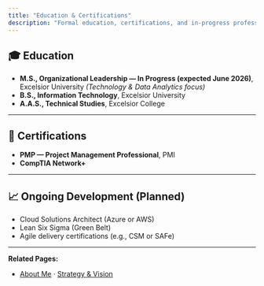 ```yaml
---
title: "Education & Certifications"
description: "Formal education, certifications, and in‑progress professional development aligned to technology leadership."
---
```


## 🎓 Education
- **M.S., Organizational Leadership — In Progress (expected June 2026)**, Excelsior University *(Technology & Data Analytics focus)*  
- **B.S., Information Technology**, Excelsior University  
- **A.A.S., Technical Studies**, Excelsior College

---

## 🧾 Certifications
- **PMP — Project Management Professional**, PMI  
- **CompTIA Network+**

---

## 📈 Ongoing Development (Planned)
- Cloud Solutions Architect (Azure or AWS)  
- Lean Six Sigma (Green Belt)  
- Agile delivery certifications (e.g., CSM or SAFe)

---

**Related Pages:**  
- [About Me](/about) · [Strategy & Vision](/strategy)
